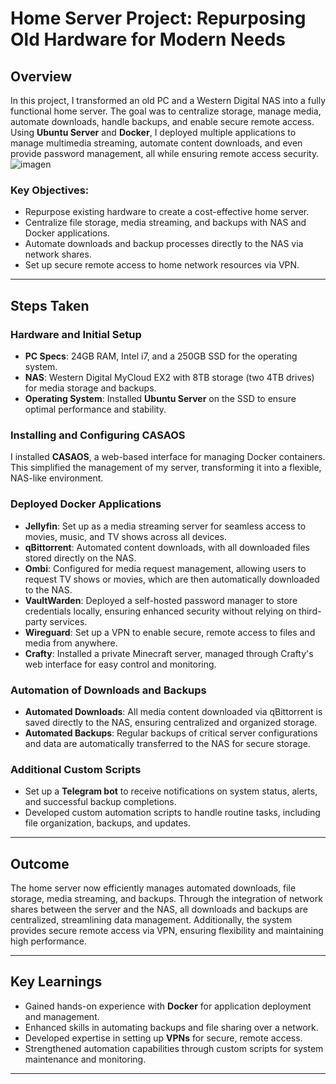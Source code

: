 # Home Server Project: Repurposing Old Hardware for Modern Needs

## Overview

In this project, I transformed an old PC and a Western Digital NAS into a fully functional home server. The goal was to centralize storage, manage media, automate downloads, handle backups, and enable secure remote access. Using **Ubuntu Server** and **Docker**, I deployed multiple applications to manage multimedia streaming, automate content downloads, and even provide password management, all while ensuring remote access security.
![imagen](https://github.com/user-attachments/assets/1d28f6ae-e401-4a1b-950e-0d22be02b3ba)

### Key Objectives:

- Repurpose existing hardware to create a cost-effective home server.
- Centralize file storage, media streaming, and backups with NAS and Docker applications.
- Automate downloads and backup processes directly to the NAS via network shares.
- Set up secure remote access to home network resources via VPN.

---

## Steps Taken

### Hardware and Initial Setup

- **PC Specs**: 24GB RAM, Intel i7, and a 250GB SSD for the operating system.
- **NAS**: Western Digital MyCloud EX2 with 8TB storage (two 4TB drives) for media storage and backups.
- **Operating System**: Installed **Ubuntu Server** on the SSD to ensure optimal performance and stability.

### Installing and Configuring CASAOS

I installed **CASAOS**, a web-based interface for managing Docker containers. This simplified the management of my server, transforming it into a flexible, NAS-like environment.

### Deployed Docker Applications

- **Jellyfin**: Set up as a media streaming server for seamless access to movies, music, and TV shows across all devices.
- **qBittorrent**: Automated content downloads, with all downloaded files stored directly on the NAS.
- **Ombi**: Configured for media request management, allowing users to request TV shows or movies, which are then automatically downloaded to the NAS.
- **VaultWarden**: Deployed a self-hosted password manager to store credentials locally, ensuring enhanced security without relying on third-party services.
- **Wireguard**: Set up a VPN to enable secure, remote access to files and media from anywhere.
- **Crafty**: Installed a private Minecraft server, managed through Crafty's web interface for easy control and monitoring.

### Automation of Downloads and Backups

- **Automated Downloads**: All media content downloaded via qBittorrent is saved directly to the NAS, ensuring centralized and organized storage.
- **Automated Backups**: Regular backups of critical server configurations and data are automatically transferred to the NAS for secure storage.

### Additional Custom Scripts

- Set up a **Telegram bot** to receive notifications on system status, alerts, and successful backup completions.
- Developed custom automation scripts to handle routine tasks, including file organization, backups, and updates.

---

## Outcome

The home server now efficiently manages automated downloads, file storage, media streaming, and backups. Through the integration of network shares between the server and the NAS, all downloads and backups are centralized, streamlining data management. Additionally, the system provides secure remote access via VPN, ensuring flexibility and maintaining high performance.

---

## Key Learnings

- Gained hands-on experience with **Docker** for application deployment and management.
- Enhanced skills in automating backups and file sharing over a network.
- Developed expertise in setting up **VPNs** for secure, remote access.
- Strengthened automation capabilities through custom scripts for system maintenance and monitoring.

---
